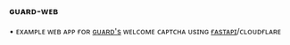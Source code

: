 ### ɢᴜᴀʀᴅ-ᴡᴇʙ

• ᴇxᴀᴍᴘʟᴇ ᴡᴇʙ ᴀᴘᴘ ғᴏʀ [ɢᴜᴀʀᴅ's](https://t.me/GuardxRobot) ᴡᴇʟᴄᴏᴍᴇ ᴄᴀᴘᴛᴄʜᴀ ᴜsɪɴɢ [ғᴀsᴛᴀᴘɪ](http://deta.space)/ᴄʟᴏᴜᴅғʟᴀʀᴇ

